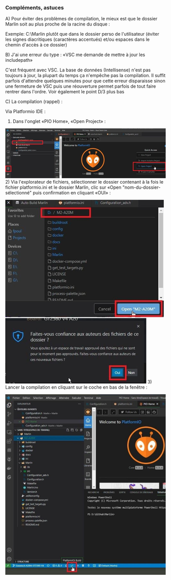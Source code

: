 ### Compléments, astuces
A) Pour éviter des problèmes de compilation, le mieux est que le dossier Marlin soit au plus proche de la racine du disque :

Exemple: C:\Marlin plutôt que dans le dossier perso de l'utilisateur (éviter les signes diacritiques (caractères accentués) et/ou espaces dans le chemin d'accès à ce dossier)

B) J'ai une erreur du type : «VSC me demande de mettre à jour les includepath»

C'est fréquent avec VSC. La base de données (Intellisense) n'est pas toujours à jour, la plupart du temps ça n'empêche pas la compilation. Il suffit parfois d'attendre quelques minutes pour que cette erreur disparaisse sinon une fermeture de VSC puis une réouverture permet parfois de tout faire rentrer dans l'ordre.
Voir également le point D/3 plus bas

C) La compilation (rappel) :

Via Platformio IDE :
1) Dans l'onglet «PIO Home», «Open Project» :

![image](./images/VSC/platformio-ouvrir-projet.jpg)
2) Via l'explorateur de fichiers, sélectionner le dossier contenant à la fois le fichier platformio.ini et le dossier Marlin, clic sur «Open "nom-du-dossier-sélectionné" puis confirmation en cliquant «OUI» :

![image](./images/VSC/platformio-ouvrir-projet-selection-dossier.jpg)
![image](./images/VSC/platformio-ouvrir-projet-selection-dossier-confiance.jpg)	
3) Lancer la compilation en cliquant sur le coche en bas de la fenêtre :

![image](./images/VSC/platformio-compiler.jpg)	
